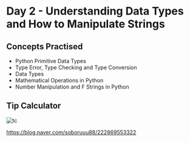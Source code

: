 # Day 2 - Understanding Data Types and How to Manipulate Strings
## Concepts Practised
- Python Primitive Data Types
- Type Error, Type Checking and Type Conversion
- Data Types
- Mathematical Operations in Python
- Number Manipulation and F Strings in Python
## Tip Calculator
![tc](https://user-images.githubusercontent.com/116648895/219223643-827f709c-93bb-4632-8b2b-97ca8f9f3134.gif)

https://blog.naver.com/soboruuu88/222869553322
